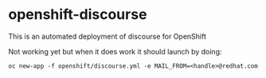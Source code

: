 # openshift-discourse
This is an automated deployment of discourse for OpenShift

Not working yet but when it does work it should launch by doing:

`oc new-app -f openshift/discourse.yml -e MAIL_FROM=<handle>@redhat.com`

